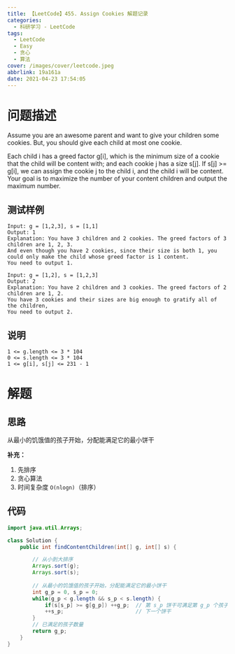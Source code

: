 ```yaml
---
title: 【LeetCode】455. Assign Cookies 解题记录
categories:
  - 科研学习 - LeetCode
tags:
  - LeetCode
  - Easy
  - 贪心
  - 算法
cover: /images/cover/leetcode.jpeg
abbrlink: 19a161a
date: 2021-04-23 17:54:05
---
```



# 问题描述

Assume you are an awesome parent and want to give your children some cookies. But, you should give each child at most one cookie.

Each child i has a greed factor g[i], which is the minimum size of a cookie that the child will be content with; and each cookie j has a size s[j]. If s[j] >= g[i], we can assign the cookie j to the child i, and the child i will be content. Your goal is to maximize the number of your content children and output the maximum number.

## 测试样例

```
Input: g = [1,2,3], s = [1,1]
Output: 1
Explanation: You have 3 children and 2 cookies. The greed factors of 3 children are 1, 2, 3. 
And even though you have 2 cookies, since their size is both 1, you could only make the child whose greed factor is 1 content.
You need to output 1.
```

```
Input: g = [1,2], s = [1,2,3]
Output: 2
Explanation: You have 2 children and 3 cookies. The greed factors of 2 children are 1, 2. 
You have 3 cookies and their sizes are big enough to gratify all of the children, 
You need to output 2.
```

## 说明

```
1 <= g.length <= 3 * 104
0 <= s.length <= 3 * 104
1 <= g[i], s[j] <= 231 - 1
```

# 解题

## 思路

从最小的饥饿值的孩子开始，分配能满足它的最小饼干

**补充：**

1. 先排序
2. 贪心算法
3. 时间复杂度 `O(nlogn)`（排序）

## 代码

```java
import java.util.Arrays;

class Solution {
    public int findContentChildren(int[] g, int[] s) {

        // 从小到大排序
        Arrays.sort(g);
        Arrays.sort(s);
        
        // 从最小的饥饿值的孩子开始，分配能满足它的最小饼干
        int g_p = 0, s_p = 0;
        while(g_p < g.length && s_p < s.length) {
            if(s[s_p] >= g[g_p]) ++g_p;  // 第 s_p 饼干可满足第 g_p 个孩子
            ++s_p;                       // 下一个饼干
        }
        // 已满足的孩子数量
        return g_p;
    }
}
```